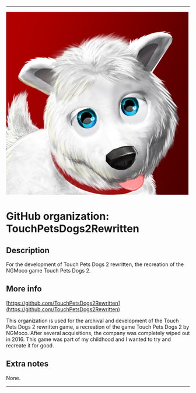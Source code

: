
***

![TouchPetsDogs2.8.png failed to load. The file may be missing or corrupt. Check the file path for errors first.](/AdditionalInfo/2/TouchPetsDogs2Rewritten/TouchPetsDogs2.8.png)

# GitHub organization: TouchPetsDogs2Rewritten

## Description

For the development of Touch Pets Dogs 2 rewritten, the recreation of the NGMoco game Touch Pets Dogs 2.

## More info

[https://github.com/TouchPetsDogs2Rewritten](https://github.com/TouchPetsDogs2Rewritten)

This organization is used for the archival and development of the Touch Pets Dogs 2 rewritten game, a recreation of the game Touch Pets Dogs 2 by NGMoco. After several acquisitions, the company was completely wiped out in 2016. This game was part of my childhood and I wanted to try and recreate it for good. 

## Extra notes

None.

***
